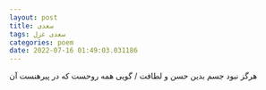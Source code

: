 ```yaml
---
layout: post
title: سعدی
tags: سعدی غزل
categories: poem
date: 2022-07-16 01:49:03.031186
---
```


هرگز نبود جسم بدین حسن و لطافت / گویی همه روحست که در پیرهنست آن